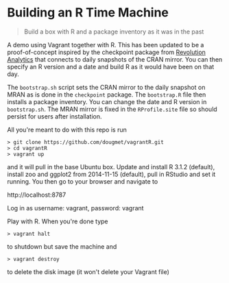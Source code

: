 # Building an R Time Machine

> Build a box with R and a package inventory as it was in the past

A demo using Vagrant together with R. This has been updated to be a proof-of-concept inspired by the checkpoint package from [Revolution Analytics](http://blog.revolutionanalytics.com/2014/10/introducing-rrt.html) that connects to daily snapshots of the CRAN mirror. You can then specify an R version and a date and build R as it would have been on that day.

The `bootstrap.sh` script sets the CRAN mirror to the daily snapshot on MRAN as is done in the `checkpoint` package. The `bootstrap.R` file then installs a package inventory. You can change the date and R version in `bootstrap.sh`. The MRAN mirror is fixed in the `RProfile.site` file so should persist for users after installation.

All you're meant to do with this repo is run

```
> git clone https://github.com/dougmet/vagrantR.git 
> cd vagrantR
> vagrant up
```

and it will pull in the base Ubuntu box. Update and install R 3.1.2 (default), install zoo and ggplot2 from 2014-11-15 (default), pull in RStudio and set it running. You then go to your browser and navigate to

http://localhost:8787

Log in as username: vagrant, password: vagrant

Play with R. When you're done type

```
> vagrant halt
```

to shutdown but save the machine and

```
> vagrant destroy
```

to delete the disk image (it won't delete your Vagrant file)

